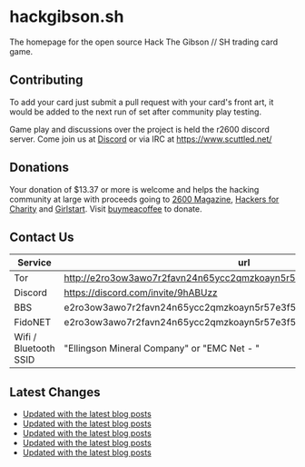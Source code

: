 # hackgibson.sh
The homepage for the open source Hack The Gibson // SH trading card game.


## Contributing

To add your card just submit a pull request with your card's front art, it would be added to the next run of set after community play testing.

Game play and discussions over the project is held the r2600 discord server. Come join us at [Discord](https://discord.com/invite/9hABUzz) or via IRC at https://www.scuttled.net/


## Donations

Your donation of $13.37 or more is welcome and helps the hacking community at large with proceeds going to [2600 Magazine](https://2600.com/), [Hackers for Charity](https://hackersforcharity.org) and [Girlstart](https://girlstart.org).  Visit [buymeacoffee](https://www.buymeacoffee.com/hackgibson.sh) to donate.


## Contact Us

Service | url
-|-
Tor | http://e2ro3ow3awo7r2favn24n65ycc2qmzkoayn5r57e3f56nvjwdcgg32ad.onion
Discord | https://discord.com/invite/9hABUzz
BBS | e2ro3ow3awo7r2favn24n65ycc2qmzkoayn5r57e3f56nvjwdcgg32ad.onion:23
FidoNET | e2ro3ow3awo7r2favn24n65ycc2qmzkoayn5r57e3f56nvjwdcgg32ad.onion:24554
Wifi / Bluetooth SSID | "Ellingson Mineral Company" or "EMC Net - <fidonet address>"

## Latest Changes
<!-- BLOG-POST-LIST:START -->
- [Updated with the latest blog posts](https://github.com/DFW2600/hackgibson.sh/commit/5d92852be8e5b03ee00a1f3f7fdf6bb0a48893cc)
- [Updated with the latest blog posts](https://github.com/DFW2600/hackgibson.sh/commit/c36550c66af819486d920ed5da0b156fbd781781)
- [Updated with the latest blog posts](https://github.com/DFW2600/hackgibson.sh/commit/59c0da304168c704d317c6c143ae58a9076ef82f)
- [Updated with the latest blog posts](https://github.com/DFW2600/hackgibson.sh/commit/1a174f19c3bd25c24a6faf1545d02115246c3a71)
- [Updated with the latest blog posts](https://github.com/DFW2600/hackgibson.sh/commit/60bdb6eae73e4e5deb6d1f4bb751fdaa7c54d429)
<!-- BLOG-POST-LIST:END -->
